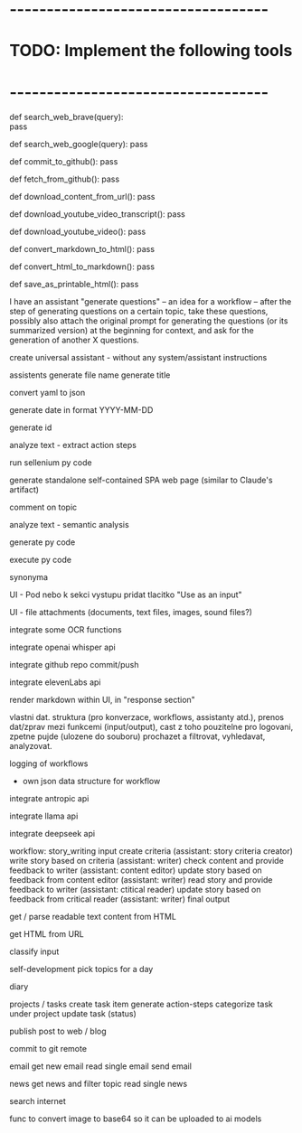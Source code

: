 
# -----------------------------------
# TODO: Implement the following tools
# -----------------------------------
def search_web_brave(query):  
  pass

def search_web_google(query):
  pass

def commit_to_github():
  pass

def fetch_from_github():
  pass

def download_content_from_url():
  pass

def download_youtube_video_transcript():
  pass

def download_youtube_video():
  pass

def convert_markdown_to_html():
  pass

def convert_html_to_markdown():
  pass

def save_as_printable_html():
  pass

I have an assistant "generate questions" – an idea for a workflow – after the step of generating questions on a certain topic, take these questions, possibly also attach the original prompt for generating the questions (or its summarized version) at the beginning for context, and ask for the generation of another X questions.

create universal assistant - without any system/assistant instructions

assistents
generate file name
generate title

convert yaml to json

generate date in format YYYY-MM-DD

generate id

analyze text - extract action steps

run sellenium py code

generate standalone self-contained SPA web page (similar to Claude's artifact)

comment on topic

analyze text - semantic analysis

generate py code

execute py code

synonyma

UI - Pod nebo k sekci vystupu pridat tlacitko "Use as an input"

UI - file attachments (documents, text files, images, sound files?)

integrate some OCR functions

integrate openai whisper api

integrate github repo commit/push

integrate elevenLabs api

render markdown within UI, in "response section"

vlastni dat. struktura (pro konverzace, workflows, assistanty atd.), prenos dat/zprav mezi funkcemi (input/output), cast z toho pouzitelne pro logovani, zpetne pujde (ulozene do souboru) prochazet a filtrovat, vyhledavat, analyzovat.

logging of workflows
  - own json data structure for workflow

integrate antropic api

integrate llama api

integrate deepseek api

workflow: story_writing
  input
  create criteria (assistant: story criteria creator)
  write story based on criteria (assistant: writer)
  check content and provide feedback to writer (assistant: content editor)
  update story based on feedback from content editor (assistant: writer)
  read story and provide feedback to writer (assistant: ctitical reader)
  update story based on feedback from critical reader (assistant: writer)
  final output


get / parse readable text content from HTML

get HTML from URL

classify input

self-development
  pick topics for a day

diary

projects / tasks
  create task item
  generate action-steps
  categorize task under project
  update task (status)

publish post to web / blog

commit to git remote

email
  get new email
  read single email
  send email

news
  get news and filter topic
  read single news

search internet

func to convert image to base64 so it can be uploaded to ai models

